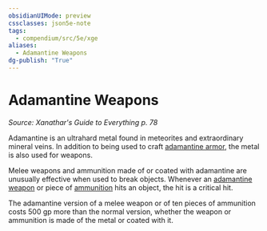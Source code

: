 ```yaml
---
obsidianUIMode: preview
cssclasses: json5e-note
tags:
  - compendium/src/5e/xge
aliases:
  - Adamantine Weapons
dg-publish: "True"
---
```

# Adamantine Weapons
*Source: Xanathar's Guide to Everything p. 78* 

Adamantine is an ultrahard metal found in meteorites and extraordinary mineral veins. In addition to being used to craft [adamantine armor](compendium/items/adamantine-armor.md), the metal is also used for weapons.

Melee weapons and ammunition made of or coated with adamantine are unusually effective when used to break objects. Whenever an [adamantine weapon](compendium/items/adamantine-weapon-xge.md) or piece of [ammunition](compendium/items/adamantine-ammunition-xge.md) hits an object, the hit is a critical hit.

The adamantine version of a melee weapon or of ten pieces of ammunition costs 500 gp more than the normal version, whether the weapon or ammunition is made of the metal or coated with it.